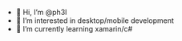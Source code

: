 - 👋 Hi, I’m @ph3l
- 👀 I’m interested in desktop/mobile development
- 🌱 I’m currently learning xamarin/c#

<!---
ph3l/ph3l is a ✨ special ✨ repository because its `README.md` (this file) appears on your GitHub profile.
You can click the Preview link to take a look at your changes.
--->
